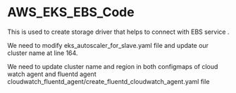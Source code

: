 # AWS_EKS_EBS_Code
This is used to create storage driver that helps to connect with EBS service . 

We need to modify eks_autoscaler_for_slave.yaml file and update our cluster name at line 164. 

We need to update cluster name and region in both configmaps of cloud watch agent and fluentd agent cloudwatch_fluentd_agent/create_fluentd_cloudwatch_agent.yaml file
